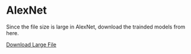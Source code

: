 # AlexNet 
Since the file size is large in AlexNet, download the trainded models from here. 

[Download Large File](https://drive.google.com/drive/folders/1mAgoFMKwuPjeVWUxih2eOamb8Hnhrp0o?usp=share_link)

